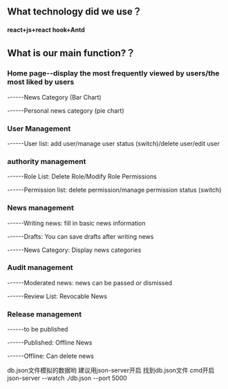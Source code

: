 
## What technology did we use？
#### react+js+react hook+Antd
## What is our main function?？

### Home page--display the most frequently viewed by users/the most liked by users

------News Category (Bar Chart)

------Personal news category (pie chart)

### User Management

------User list: add user/manage user status (switch)/delete user/edit user

### authority management

------Role List: Delete Role/Modify Role Permissions

------Permission list: delete permission/manage permission status (switch)

### News management

------Writing news: fill in basic news information

------Drafts: You can save drafts after writing news

------News Category: Display news categories

### Audit management

------Moderated news: news can be passed or dismissed

------Review List: Revocable News

### Release management

------to be published

------Published: Offline News

------Offline: Can delete news

db.json文件模拟的数据哟
建议用json-server开启
找到db.json文件
cmd开启
json-server --watch ./db.json --port 5000